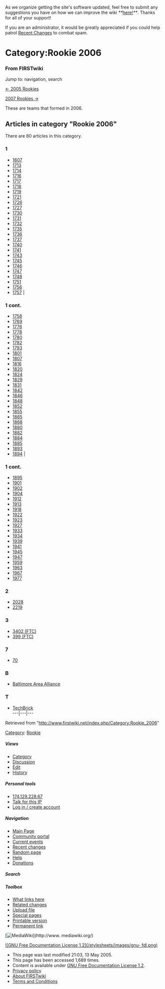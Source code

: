 As we organize getting the site's software updated, feel free to submit any
suggestions you have on how we can improve the wiki
_**_[here!](/index.php/User:Hallry/Suggestions "User:Hallry/Suggestions"
)_**_. Thanks for all of your support!

If you are an administrator, it would be greatly appreciated if you could help
patrol [Recent Changes](/index.php/Special:Recentchanges
"Special:Recentchanges" ) to combat spam.

# Category:Rookie 2006

### From FIRSTwiki

Jump to: navigation, search

[&lt;- 2005 Rookies](/index.php/Category:Rookie_2005 "Category:Rookie 2005" )

[2007 Rookies -&gt;](/index.php/Category:Rookie_2007 "Category:Rookie 2007" )

These are teams that formed in 2006.

  

## Articles in category "Rookie 2006"

There are 80 articles in this category.

### 1

  * [1607](/index.php/1607 "1607" )
  * [1713](/index.php/1713 "1713" )
  * [1714](/index.php/1714 "1714" )
  * [1716](/index.php/1716 "1716" )
  * [1717](/index.php/1717 "1717" )
  * [1718](/index.php/1718 "1718" )
  * [1719](/index.php/1719 "1719" )
  * [1721](/index.php/1721 "1721" )
  * [1726](/index.php/1726 "1726" )
  * [1727](/index.php/1727 "1727" )
  * [1730](/index.php/1730 "1730" )
  * [1731](/index.php/1731 "1731" )
  * [1732](/index.php/1732 "1732" )
  * [1735](/index.php/1735 "1735" )
  * [1736](/index.php/1736 "1736" )
  * [1737](/index.php/1737 "1737" )
  * [1740](/index.php/1740 "1740" )
  * [1741](/index.php/1741 "1741" )
  * [1743](/index.php/1743 "1743" )
  * [1745](/index.php/1745 "1745" )
  * [1746](/index.php/1746 "1746" )
  * [1747](/index.php/1747 "1747" )
  * [1748](/index.php/1748 "1748" )
  * [1751](/index.php/1751 "1751" )
  * [1756](/index.php/1756 "1756" )
  * [1757](/index.php/1757 "1757" )
|

### 1 cont.

  * [1758](/index.php/1758 "1758" )
  * [1769](/index.php/1769 "1769" )
  * [1776](/index.php/1776 "1776" )
  * [1778](/index.php/1778 "1778" )
  * [1780](/index.php/1780 "1780" )
  * [1782](/index.php/1782 "1782" )
  * [1793](/index.php/1793 "1793" )
  * [1801](/index.php/1801 "1801" )
  * [1807](/index.php/1807 "1807" )
  * [1816](/index.php/1816 "1816" )
  * [1820](/index.php/1820 "1820" )
  * [1824](/index.php/1824 "1824" )
  * [1829](/index.php/1829 "1829" )
  * [1831](/index.php/1831 "1831" )
  * [1842](/index.php/1842 "1842" )
  * [1846](/index.php/1846 "1846" )
  * [1848](/index.php/1848 "1848" )
  * [1852](/index.php/1852 "1852" )
  * [1855](/index.php/1855 "1855" )
  * [1865](/index.php/1865 "1865" )
  * [1868](/index.php/1868 "1868" )
  * [1880](/index.php/1880 "1880" )
  * [1882](/index.php/1882 "1882" )
  * [1884](/index.php/1884 "1884" )
  * [1885](/index.php/1885 "1885" )
  * [1893](/index.php/1893 "1893" )
  * [1894](/index.php/1894 "1894" )
|

### 1 cont.

  * [1895](/index.php/1895 "1895" )
  * [1901](/index.php/1901 "1901" )
  * [1902](/index.php/1902 "1902" )
  * [1904](/index.php/1904 "1904" )
  * [1912](/index.php/1912 "1912" )
  * [1913](/index.php/1913 "1913" )
  * [1918](/index.php/1918 "1918" )
  * [1922](/index.php/1922 "1922" )
  * [1923](/index.php/1923 "1923" )
  * [1927](/index.php/1927 "1927" )
  * [1933](/index.php/1933 "1933" )
  * [1934](/index.php/1934 "1934" )
  * [1939](/index.php/1939 "1939" )
  * [1941](/index.php/1941 "1941" )
  * [1945](/index.php/1945 "1945" )
  * [1947](/index.php/1947 "1947" )
  * [1959](/index.php/1959 "1959" )
  * [1963](/index.php/1963 "1963" )
  * [1967](/index.php/1967 "1967" )
  * [1977](/index.php/1977 "1977" )

### 2

  * [2028](/index.php/2028 "2028" )
  * [2219](/index.php/2219 "2219" )

### 3

  * [3402 (FTC)](/index.php/3402_%28FTC%29 "3402 \(FTC\)" )
  * [399 (FTC)](/index.php/399_%28FTC%29 "399 \(FTC\)" )

### 7

  * [70](/index.php/70 "70" )

### B

  * [Baltimore Area Alliance](/index.php/Baltimore_Area_Alliance "Baltimore Area Alliance" )

### T

  * [TechBrick](/index.php/TechBrick "TechBrick" )  
---|---|---  
  
Retrieved from "<http://www.firstwiki.net/index.php/Category:Rookie_2006>"

[Category](/index.php?title=Special:Categories&article=Category%3ARookie_2006
"Special:Categories" ): [Rookie](/index.php/Category:Rookie "Category:Rookie"
)

##### Views

  * [Category](/index.php/Category:Rookie_2006)
  * [Discussion](/index.php?title=Category_talk:Rookie_2006&action=edit)
  * [Edit](/index.php?title=Category:Rookie_2006&action=edit)
  * [History](/index.php?title=Category:Rookie_2006&action=history)

##### Personal tools

  * [174.129.228.67](/index.php/User:174.129.228.67)
  * [Talk for this IP](/index.php/User_talk:174.129.228.67)
  * [Log in / create account](/index.php?title=Special:Userlogin&returnto=Category:Rookie_2006)

[](/index.php/Main_Page "Main Page" )

##### Navigation

  * [Main Page](/index.php/Main_Page)
  * [Community portal](/index.php/FIRSTwiki:Community_portal)
  * [Current events](/index.php/Current_events)
  * [Recent changes](/index.php/Special:Recentchanges)
  * [Random page](/index.php/Special:Random)
  * [Help](/index.php/FIRSTwiki:Help)
  * [Donations](/index.php/FIRSTwiki:Site_support)

##### Search



##### Toolbox

  * [What links here](/index.php/Special:Whatlinkshere/Category:Rookie_2006)
  * [Related changes](/index.php/Special:Recentchangeslinked/Category:Rookie_2006)
  * [Upload file](/index.php/Special:Upload)
  * [Special pages](/index.php/Special:Specialpages)
  * [Printable version](/index.php?title=Category:Rookie_2006&printable=yes)
  * [Permanent link](/index.php?title=Category:Rookie_2006&oldid=37526)

[![MediaWiki](/skins/common/images/poweredby_mediawiki_88x31.png)](http://www.
mediawiki.org/)

[![GNU Free Documentation License 1.2](/stylesheets/images/gnu-
fdl.png)](http://www.gnu.org/copyleft/fdl.html)

  * This page was last modified 21:03, 13 May 2005.
  * This page has been accessed 1,689 times.
  * Content is available under [GNU Free Documentation License 1.2](http://www.gnu.org/copyleft/fdl.html "http://www.gnu.org/copyleft/fdl.html" ).
  * [Privacy policy](/index.php/FIRSTwiki:Privacy_policy "FIRSTwiki:Privacy policy" )
  * [About FIRSTwiki](/index.php/FIRSTwiki:About "FIRSTwiki:About" )
  * [Terms and Conditions](/index.php/FIRSTwiki:Terms_and_conditions "FIRSTwiki:Terms and conditions" )

